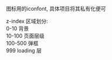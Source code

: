 图标用的iconfont, 具体项目将其私有化便可     

z-index 区域划分:   
0-10 背景  
10-100 页面层级  
100-500 弹框  
999 loading 层  
